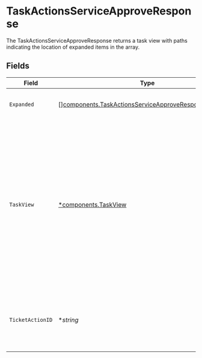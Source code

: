 # TaskActionsServiceApproveResponse

The TaskActionsServiceApproveResponse returns a task view with paths indicating the location of expanded items in the array.


## Fields

| Field                                                                                                                                                                                            | Type                                                                                                                                                                                             | Required                                                                                                                                                                                         | Description                                                                                                                                                                                      |
| ------------------------------------------------------------------------------------------------------------------------------------------------------------------------------------------------ | ------------------------------------------------------------------------------------------------------------------------------------------------------------------------------------------------ | ------------------------------------------------------------------------------------------------------------------------------------------------------------------------------------------------ | ------------------------------------------------------------------------------------------------------------------------------------------------------------------------------------------------ |
| `Expanded`                                                                                                                                                                                       | [][components.TaskActionsServiceApproveResponseExpanded](../../models/components/taskactionsserviceapproveresponseexpanded.md)                                                                   | :heavy_minus_sign:                                                                                                                                                                               | List of serialized related objects.                                                                                                                                                              |
| `TaskView`                                                                                                                                                                                       | [*components.TaskView](../../models/components/taskview.md)                                                                                                                                      | :heavy_minus_sign:                                                                                                                                                                               | Contains a task and JSONPATH expressions that describe where in the expanded array related objects are located. This view can be used to display a fully-detailed dashboard of task information. |
| `TicketActionID`                                                                                                                                                                                 | **string*                                                                                                                                                                                        | :heavy_minus_sign:                                                                                                                                                                               | The ID of the ticket (task) approve action created by this request.                                                                                                                              |